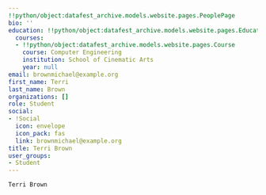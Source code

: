 ```yaml
---
!!python/object:datafest_archive.models.website.pages.PeoplePage
bio: ''
education: !!python/object:datafest_archive.models.website.pages.Education
  courses:
  - !!python/object:datafest_archive.models.website.pages.Course
    course: Computer Engineering
    institution: School of Cinematic Arts
    year: null
email: brownmichael@example.org
first_name: Terri
last_name: Brown
organizations: []
role: Student
social:
- !Social
  icon: envelope
  icon_pack: fas
  link: brownmichael@example.org
title: Terri Brown
user_groups:
- Student
---
```


    Terri Brown
    